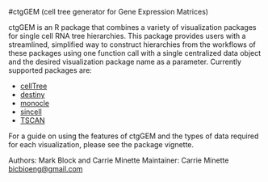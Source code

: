 #ctgGEM (cell tree generator for Gene Expression Matrices)



ctgGEM is an R package that combines a variety of visualization packages for single cell RNA tree hierarchies.  This package provides users with a streamlined, simplified way to construct hierarchies from the workflows of these packages using one function call with a single centralized data object and the desired visualization package name as a parameter. Currently supported packages are:

- [cellTree](http://bioconductor.org/packages/release/bioc/html/cellTree.html)
- [destiny](https://bioconductor.org/packages/release/bioc/html/destiny.html)
- [monocle](https://bioconductor.org/packages/release/bioc/html/monocle.html)
- [sincell](https://bioconductor.org/packages/release/bioc/html/sincell.html)
- [TSCAN](https://bioconductor.org/packages/release/bioc/html/TSCAN.html)

For a guide on using the features of ctgGEM and the types of data required for each visualization, please see the package vignette.

Authors: Mark Block and Carrie Minette
Maintainer: Carrie Minette <bicbioeng@gmail.com>
